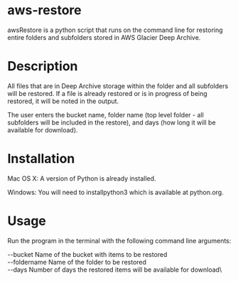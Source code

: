 # aws-restore

awsRestore is a python script that runs on the command line for restoring entire folders and subfolders stored in AWS Glacier Deep Archive.

# Description
All files that are in Deep Archive storage within the folder and all subfolders will be restored. If a file is already restored or is in progress of being restored, it will be noted in the output.

The user enters the bucket name, folder name (top level folder - all subfolders will be included in the restore), and days (how long it will be available for download). 

# Installation
Mac OS X: A version of Python is already installed.

Windows: You will need to installpython3 which is available at python.org.

# Usage
Run the program in the terminal with the following command line arguments:

--bucket        Name of the bucket with items to be restored\
--foldername    Name of the folder to be restored\
--days          Number of days the restored items will be available for download\

